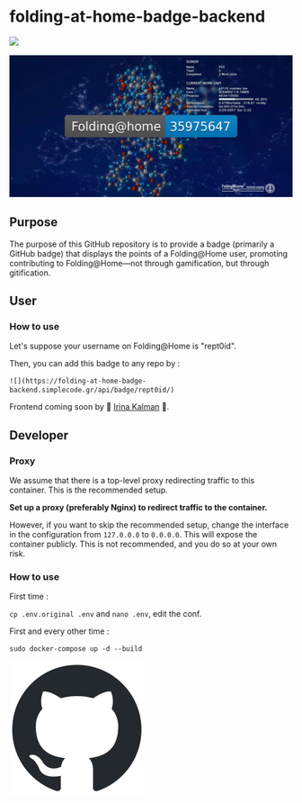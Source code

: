 # folding-at-home-badge-backend

![](https://folding-at-home-badge-backend.simplecode.gr/api/badge/rept0id/?v=2)

![](./doc/assets/img/header1.png)

## Purpose

The purpose of this GitHub repository is to provide a badge (primarily a GitHub badge) that displays the points of a Folding@Home user, promoting contributing to Folding@Home—not through gamification, but through gitification.

## User

### How to use

Let's suppose your username on Folding@Home is "rept0id". 

Then, you can add this badge to any repo by :

```
![](https://folding-at-home-badge-backend.simplecode.gr/api/badge/rept0id/)
``` 

Frontend coming soon by 🌼 [Irina Kalman](https://www.github.com/irinakalman) 🌼.

## Developer

### Proxy

We assume that there is a top-level proxy redirecting traffic to this container. This is the recommended setup.

**Set up a proxy (preferably Nginx) to redirect traffic to the container.**

However, if you want to skip the recommended setup, change the interface in the configuration from `127.0.0.0` to `0.0.0.0`. This will expose the container publicly. This is not recommended, and you do so at your own risk.

### How to use

First time : 

`
cp .env.original .env
`
and 
`nano .env`, edit the conf.

First and every other time :

```
sudo docker-compose up -d --build
```


![](./doc/assets/img/github-mark.png)

